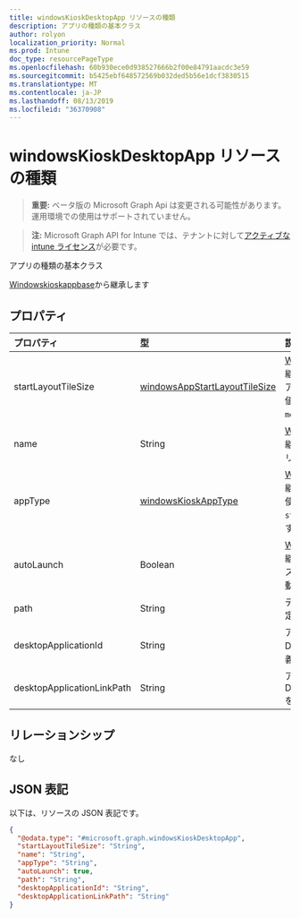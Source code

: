 ```yaml
---
title: windowsKioskDesktopApp リソースの種類
description: アプリの種類の基本クラス
author: rolyon
localization_priority: Normal
ms.prod: Intune
doc_type: resourcePageType
ms.openlocfilehash: 60b930ece0d938527666b2f00e84791aacdc3e59
ms.sourcegitcommit: b5425ebf648572569b032ded5b56e1dcf3830515
ms.translationtype: MT
ms.contentlocale: ja-JP
ms.lasthandoff: 08/13/2019
ms.locfileid: "36370908"
---
```

# <a name="windowskioskdesktopapp-resource-type"></a>windowsKioskDesktopApp リソースの種類

> **重要:** ベータ版の Microsoft Graph Api は変更される可能性があります。運用環境での使用はサポートされていません。

> **注:** Microsoft Graph API for Intune では、テナントに対して[アクティブな intune ライセンス](https://go.microsoft.com/fwlink/?linkid=839381)が必要です。

アプリの種類の基本クラス


[Windowskioskappbase](../resources/intune-deviceconfig-windowskioskappbase.md)から継承します

## <a name="properties"></a>プロパティ
|プロパティ|型|説明|
|:---|:---|:---|
|startLayoutTileSize|[windowsAppStartLayoutTileSize](../resources/intune-deviceconfig-windowsappstartlayouttilesize.md)|[Windowskioskappbase](../resources/intune-deviceconfig-windowskioskappbase.md)から継承された開始レイアウトのアプリタイルサイズ。 可能な値は、`hidden`、`small`、`medium`、`wide`、`large` です。|
|name|String|[Windowskioskappbase](../resources/intune-deviceconfig-windowskioskappbase.md)から継承されたアプリのフレンドリ名を表します。|
|appType|[windowsKioskAppType](../resources/intune-deviceconfig-windowskioskapptype.md)|[Windowskioskappbase](../resources/intune-deviceconfig-windowskioskappbase.md)から継承されるアプリの種類。 使用可能な値は、`unknown`、`store`、`desktop`、`aumId` です。|
|autoLaunch|Boolean|[Windowskioskappbase](../resources/intune-deviceconfig-windowskioskappbase.md)から継承されたマルチアプリキオスクモードでアプリを自動起動することを許可します。|
|path|String|デスクトップアプリのパスの定義|
|desktopApplicationId|String|アプリの DesktopApplicationID を定義する|
|desktopApplicationLinkPath|String|アプリの DesktopApplicationLinkPath を定義する|

## <a name="relationships"></a>リレーションシップ
なし

## <a name="json-representation"></a>JSON 表記
以下は、リソースの JSON 表記です。
<!-- {
  "blockType": "resource",
  "@odata.type": "microsoft.graph.windowsKioskDesktopApp"
}
-->
``` json
{
  "@odata.type": "#microsoft.graph.windowsKioskDesktopApp",
  "startLayoutTileSize": "String",
  "name": "String",
  "appType": "String",
  "autoLaunch": true,
  "path": "String",
  "desktopApplicationId": "String",
  "desktopApplicationLinkPath": "String"
}
```



